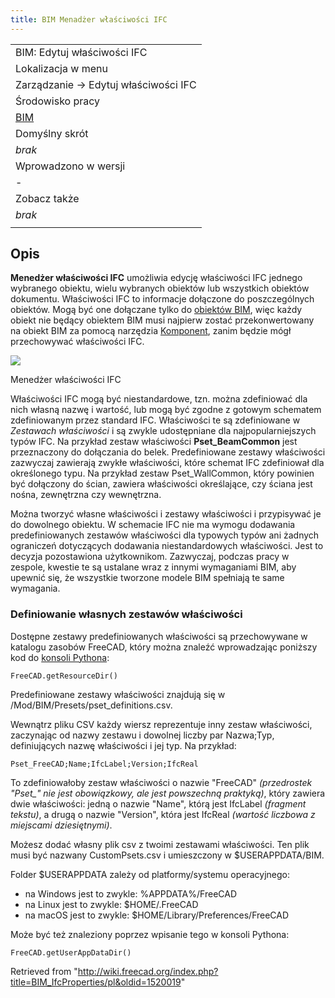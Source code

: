 ```yaml
---
title: BIM Menadżer właściwości IFC
---
```


|                                             |
| ------------------------------------------- |
| BIM: Edytuj właściwości IFC                 |
| Lokalizacja w menu                          |
| Zarządzanie → Edytuj właściwości IFC        |
| Środowisko pracy                            |
| [BIM](/BIM_Workbench/pl "BIM Workbench/pl") |
| Domyślny skrót                              |
| _brak_                                      |
| Wprowadzono w wersji                        |
| -                                           |
| Zobacz także                                |
| _brak_                                      |
|                                             |

## Opis

**Menedżer właściwości IFC** umożliwia edycję właściwości IFC jednego wybranego obiektu, wielu wybranych obiektów lub wszystkich obiektów dokumentu. Właściwości IFC to informacje dołączone do poszczególnych obiektów. Mogą być one dołączane tylko do [obiektów BIM](/BIM_Workbench/pl "BIM Workbench/pl"), więc każdy obiekt nie będący obiektem BIM musi najpierw zostać przekonwertowany na obiekt BIM za pomocą narzędzia [Komponent](/Arch_Component/pl "Arch Component/pl"), zanim będzie mógł przechowywać właściwości IFC.

![](/images/BIM_ifcproperties_screenshot.png)

Menedżer właściwości IFC

Właściwości IFC mogą być niestandardowe, tzn. można zdefiniować dla nich własną nazwę i wartość, lub mogą być zgodne z gotowym schematem zdefiniowanym przez standard IFC. Właściwości te są zdefiniowane w _Zestawach właściwości_ i są zwykle udostępniane dla najpopularniejszych typów IFC. Na przykład zestaw właściwości **Pset_BeamCommon** jest przeznaczony do dołączania do belek. Predefiniowane zestawy właściwości zazwyczaj zawierają zwykłe właściwości, które schemat IFC zdefiniował dla określonego typu. Na przykład zestaw Pset_WallCommon, który powinien być dołączony do ścian, zawiera właściwości określające, czy ściana jest nośna, zewnętrzna czy wewnętrzna.

Można tworzyć własne właściwości i zestawy właściwości i przypisywać je do dowolnego obiektu. W schemacie IFC nie ma wymogu dodawania predefiniowanych zestawów właściwości dla typowych typów ani żadnych ograniczeń dotyczących dodawania niestandardowych właściwości. Jest to decyzja pozostawiona użytkownikom. Zazwyczaj, podczas pracy w zespole, kwestie te są ustalane wraz z innymi wymaganiami BIM, aby upewnić się, że wszystkie tworzone modele BIM spełniają te same wymagania.

### Definiowanie własnych zestawów właściwości

Dostępne zestawy predefiniowanych właściwości są przechowywane w katalogu zasobów FreeCAD, który można znaleźć wprowadzając poniższy kod do [konsoli Pythona](/Python_console/pl "Python console/pl"):

```
FreeCAD.getResourceDir()

```

Predefiniowane zestawy właściwości znajdują się w /Mod/BIM/Presets/pset_definitions.csv.

Wewnątrz pliku CSV każdy wiersz reprezentuje inny zestaw właściwości, zaczynając od nazwy zestawu i dowolnej liczby par Nazwa;Typ, definiujących nazwę właściwości i jej typ. Na przykład:

```
Pset_FreeCAD;Name;IfcLabel;Version;IfcReal

```

To zdefiniowałoby zestaw właściwości o nazwie "FreeCAD" _(przedrostek "Pset\_" nie jest obowiązkowy, ale jest powszechną praktyką)_, który zawiera dwie właściwości: jedną o nazwie "Name", którą jest IfcLabel _(fragment tekstu)_, a drugą o nazwie "Version", która jest IfcReal _(wartość liczbowa z miejscami dziesiętnymi)_.

Możesz dodać własny plik csv z twoimi zestawami właściwości. Ten plik musi być nazwany CustomPsets.csv i umieszczony w $USERAPPDATA/BIM.

Folder $USERAPPDATA zależy od platformy/systemu operacyjnego:

- na Windows jest to zwykle: %APPDATA%/FreeCAD
- na Linux jest to zwykle: $HOME/.FreeCAD
- na macOS jest to zwykle: $HOME/Library/Preferences/FreeCAD

Może być też znaleziony poprzez wpisanie tego w konsoli Pythona:

```
FreeCAD.getUserAppDataDir()

```

Retrieved from "<http://wiki.freecad.org/index.php?title=BIM_IfcProperties/pl&oldid=1520019>"
